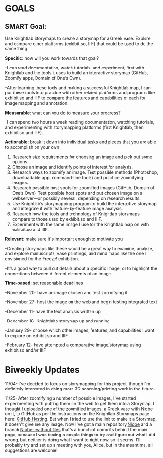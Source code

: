 # GOALS

## SMART Goal: 

Use Knightlab Storymaps to create a storymap for a Greek vase. Explore and compare other platforms (exhibit.so, IIIF) that could be used to do the same thing. 

**Specific**: how will you work towards that goal? 

-I can read documentation, watch tutorials, and experiment, first with Knightlab and the tools it uses to build an interactive storymap (GitHub, Zoomify apps, Domain of One’s Own). 

-After learning these tools and making a successful Knightlab map, I can put these tools into practice with other related platforms and programs like exhibit.so and IIIF to compare the features and capabilities of each for image mapping and annotation. 

**Measurable**: what can you do to measure your progress? 

-I can spend two hours a week reading documentation, watching tutorials, and experimenting with storymapping platforms (first Knightlab, then exhibit.so and IIIF). 

**Actionable**: break it down into individual tasks and pieces that you are able to accomplish on your own 
1. Research size requirements for choosing an image and pick out some options. 
2. Choose an image and identify points of interest for analysis. 
3. Research ways to zoomify an image. Test possible methods (Photoshop, downloadable app, command-line tools) and practice zoomifying images. 
4. Research possible host spots for zoomified images (GitHub, Domain of One’s Own). Test possible host spots and put chosen image on a webserver—or possibly several, depending on research results. 
5. Use Knightlab’s storymapping program to build the interactive storymap and integrate it with feature-by-feature image analysis. 
6. Research how the tools and technology of Knightlab storymaps compare to those used by exhibit.so and IIIF. 
7. Experiment with the same image I use for the Knightlab map on with exhibit.so and IIIF.   

**Relevant**: make sure it's important enough to motivate you 

-Creating storymaps like these would be a great way to examine, analyze, and explore manuscripts, vase paintings, and mind maps like the one I envisioned for the Freeze! exhibition.

-It’s a good way to pull out details about a specific image, or to highlight the connections between different elements of an image
  
**Time-based**: set reasonable deadlines

-November 20- have an image chosen and test zoomifying it 

-November 27- host the image on the web and begin testing integrated text

-December 11- have the text analysis written up

-December 18- Knightlabs storymap up and running  

-January 29- choose which other images, features, and capabilities I want to explore on exhibit.so and IIIF 

-February 12- have attempted a comparative image/storymap using exhibit.so and/or IIIF 


# Biweekly Updates

11/04- I've decided to focus on storymapping for this project, though I'm definitely interested in doing more 3D scanning/printing work in the future. 

11/25- After zoomifying a number of possible images, I've started experimenting with putting them on the web to get them into a Storymap. I thought I uploaded one of the zoomified images, a Greek vase with Niobe on it, to GitHub as per the instructions on the Knightlab Storymaps page here: [GitHub Hosting](https://github.com/NUKnightLab/StoryMapJS/blob/master/GITHUB_HOSTING/GITHUB_HOSTING.md). But when I tried to use the link to make it a Storymap, it doesn't give me any image. Now I've got a main repository [Niobe](https://github.com/mmfitzpatr/niobe) and a branch [Niobe--without files](https://github.com/mmfitzpatr/niobe/tree/folder) that's a bunch of commits behind the main page, because I was testing a couple things to try and figure out what I did wrong, but neither is doing what I want to right now, so it seems. I'll probably try and set up a meeting with you, Alice, but in the meantime, all suggestions are welcome! 
